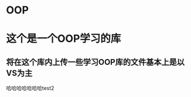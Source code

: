 # OOP

 这个是一个OOP学习的库
 =================
 将在这个库内上传一些学习OOP库的文件基本上是以VS为主
 -------------------------------------------
哈哈哈哈哈哈哈test2